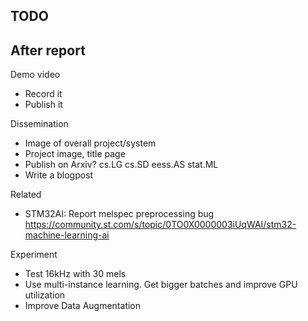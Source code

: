 
## TODO

## After report

Demo video

- Record it
- Publish it

Dissemination

- Image of overall project/system
- Project image, title page
- Publish on Arxiv? cs.LG cs.SD eess.AS stat.ML
- Write a blogpost

Related

- STM32AI: Report melspec preprocessing bug
https://community.st.com/s/topic/0TO0X0000003iUqWAI/stm32-machine-learning-ai

Experiment

- Test 16kHz with 30 mels
- Use multi-instance learning. Get bigger batches and improve GPU utilization
- Improve Data Augmentation

